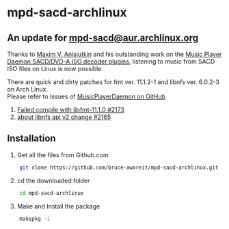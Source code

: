 # mpd-sacd-archlinux
An update for [mpd-sacd@aur.archlinux.org](https://aur.archlinux.org/packages/mpd-sacd)
---

Thanks to [Maxim V. Anisiutkin](https://sourceforge.net/u/manisiutkin/profile/) and his outstanding work on the [Music Player Daemon SACD/DVD-A ISO decoder plugins](https://sourceforge.net/projects/mpd.sacddecoder.p/), listening to music from SACD ISO files on Linux is now possible.  

There are quick and dirty patches for fmt ver. 11.1.2-1 and libnfs ver. 6.0.2-3 on Arch Linux.  
Please refer to Issues of [MusicPlayerDaemon on GitHub](https://github.com/MusicPlayerDaemon/MPD)

1. [Failed compile with libfmt-11.1.0 #2173](https://github.com/MusicPlayerDaemon/MPD/issues/2173)
2. [about libnfs api v2 change #2165](https://github.com/MusicPlayerDaemon/MPD/issues/2165)



## Installation
1. Get all the files from Github.com
```bash
    git clone https://github.com/bruce-awareit/mpd-sacd-archlinux.git
```
2. cd the downloaded folder
```bash
    cd mpd-sacd-archlinux
```
3. Make and Install the package
```bash
    makepkg -i  
```
